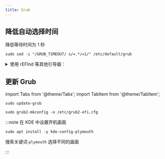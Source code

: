 ```yaml
---
title: Grub
---
```


## 降低自动选择时间

降低等待时间为 1 秒

    sudo sed -i "/GRUB_TIMEOUT/ s/=.*/=1/" /etc/default/grub

<details className="let-details-to-gray">
    <summary>使用 rEFInd 等其他引导器：</summary>

可隐藏 Grub 菜单内的 Windows 等其它系统

    echo GRUB_DISABLE_OS_PROBER=true | sudo tee -a /etc/default/grub > /dev/null

</details>

## 更新 Grub

import Tabs from '@theme/Tabs';
import TabItem from '@theme/TabItem';

<Tabs groupId="linux-distro">
  <TabItem value="debian" label="Ubuntu / Debian">

    sudo update-grub

  </TabItem>
  <TabItem value="centos" label="Fedora">

    sudo grub2-mkconfig -o /etc/grub2-efi.cfg

  </TabItem>
</Tabs>

:::note 在 KDE 中设置开机画面

    sudo apt install -y kde-config-plymouth

搜索关键词 `plymouth` 选择不同的画面

:::
